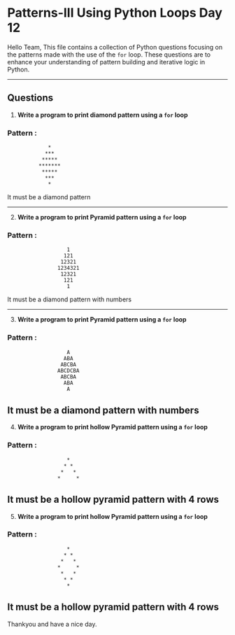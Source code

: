 # Patterns-III Using Python Loops **Day 12**

Hello Team,
This file contains a collection of Python questions focusing on the patterns made with the use of the `for` loop. These questions are to enhance your understanding of pattern building and iterative logic in Python.

---

## Questions


1. **Write a program to print diamond pattern using a `for` loop**

 ### Pattern :      
                 *
                ***
               *****
              *******
               *****
                ***
                 *

It must be a diamond pattern

---

2. **Write a program to print Pyramid pattern using a `for` loop**

 ### Pattern :      
 
                       1 
                      121
                     12321 
                    1234321
                     12321
                      121
                       1  
                
It must be a diamond pattern with numbers
   
---

3. **Write a program to print Pyramid pattern using a `for` loop**

 ### Pattern :      
 
                       A 
                      ABA
                     ABCBA 
                    ABCDCBA
                     ABCBA
                      ABA
                       A 
                
It must be a diamond pattern with numbers
---

4. **Write a program to print hollow Pyramid pattern using a `for` loop**

 ### Pattern :   
 
                       * 
                      * *
                     *   * 
                    *     *   
                
It must be a hollow pyramid pattern with 4 rows 
---

5. **Write a program to print hollow Pyramid pattern using a `for` loop**

 ### Pattern :   
 
                       * 
                      * *
                     *   * 
                    *     *
                     *   *
                      * *
                       *   
                
It must be a hollow pyramid pattern with 4 rows 
---



Thankyou and have a nice day.
